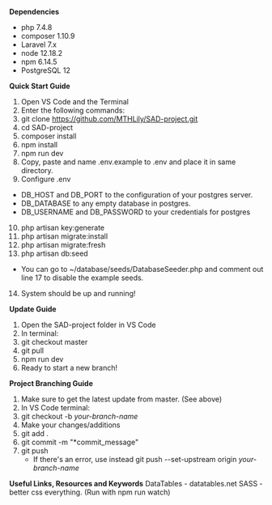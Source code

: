 **Dependencies**
* php 7.4.8
* composer 1.10.9
* Laravel 7.x
* node 12.18.2
* npm 6.14.5
* PostgreSQL 12

**Quick Start Guide**

1. Open VS Code and the Terminal
2. Enter the following commands: 
3. git clone https://github.com/MTHLily/SAD-project.git
4. cd SAD-project
5. composer install
6. npm install
7. npm run dev
8. Copy, paste and name .env.example to .env and place it in same directory.
9. Configure .env
 * DB_HOST and DB_PORT to the configuration of your postgres server.
 * DB_DATABASE to any empty database in postgres.
 * DB_USERNAME and DB_PASSWORD to your credentials for postgres
10. php artisan key:generate
11. php artisan migrate:install
12. php artisan migrate:fresh
13. php artisan db:seed
 * You can go to ~/database/seeds/DatabaseSeeder.php and comment out line 17 to disable the example seeds.
14. System should be up and running!

**Update Guide**
1. Open the SAD-project folder in VS Code
2. In terminal:
3. git checkout master
4. git pull
5. npm run dev
6. Ready to start a new branch!

**Project Branching Guide**
1. Make sure to get the latest update from master. (See above)
2. In VS Code terminal:
3. git checkout -b *your-branch-name*
4. Make your changes/additions
5. git add .
6. git commit -m "*commit_message"
7. git push
    * If there's an error, use instead git push --set-upstream origin *your-branch-name*

**Useful Links, Resources and Keywords**
DataTables - datatables.net
SASS - better css everything. (Run with npm run watch)
